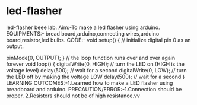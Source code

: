 # led-flasher

led-flasher
beee lab. Aim:-To make a led flasher using arduino. EQUIPMENTS:- bread board,arduino,connecting wires,arduino board,resistor,led bulbs. CODE:- void setup()
{
// initialize digital pin 0 as an output.

pinMode(0, OUTPUT);
}
// the loop function runs over and over again forever
void loop()
{
digitalWrite(0, HIGH); // turn the LED on (HIGH is the voltage level)
delay(500); // wait for a second
digitalWrite(0, LOW); // turn the LED off by making the voltage LOW
delay(500); // wait for a second
}
LEARNING OUTCOMES:-1.Learned how to make a LED flasher using breadboard and arduino.
PRECAUTION/ERROR:-1.Connection should be proper. 2.Resistors should not be of high resistance.vv

